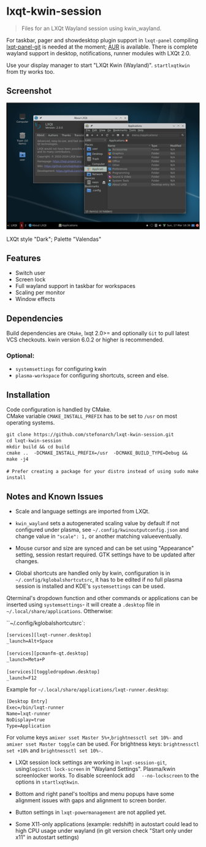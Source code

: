 # lxqt-kwin-session

>Files for an LXQt Wayland session using kwin_wayland.

For taskbar, pager and showdesktop plugin support in `lxqt-panel` compiling [lxqt-panel-git](https://github.com/lxqt/lxqt-panel) is needed at the moment; [AUR](https://aur.archlinux.org/packages/lxqt-panel-git) is available. There is complete wayland support in desktop, notifications, runner modules with LXQt 2.0.

Use your display manager to start "LXQt Kwin (Wayland)".
`startlxqtkwin` from tty works too.


## Screenshot

![LXQt-kwin dark](lxqt-kwin.png)

LXQt style "Dark"; Palette "Valendas"

## Features

* Switch user
* Screen lock
* Full wayland support in taskbar for workspaces
* Scaling per monitor
* Window effects

## Dependencies

Build dependencies are `CMake`, lxqt 2.0>= and optionally
`Git` to pull latest VCS checkouts. kwin version 6.0.2 or higher is recommended.

### Optional:

* `systemsettings` for configuring kwin
* `plasma-workspace` for configuring shortcuts, screen and else.


## Installation

Code configuration is handled by CMake.<br>
CMake variable `CMAKE_INSTALL_PREFIX` has to be set to `/usr` on most operating systems.

```
git clone https://github.com/stefonarch/lxqt-kwin-session.git
cd lxqt-kwin-session
mkdir build && cd build
cmake ..  -DCMAKE_INSTALL_PREFIX=/usr  -DCMAKE_BUILD_TYPE=Debug && make -j4

# Prefer creating a package for your distro instead of using sudo make install

```

## Notes and Known Issues

* Scale and language settings are imported from LXQt.

* `kwin_wayland` sets a autogenerated scaling value by default if not configured under plasma, see
`~/.config/kwinoutputconfig.json` and change value in `"scale": 1,` or another matching valueeventually.

* Mouse cursor and size are synced and can be set using "Appearance" setting,
session restart required. GTK settings have to be updated after changes.

* Global shortcuts are handled only by kwin, configuration is in `~/.config/kglobalshortcutsrc`, it has to be edited if no full plasma session is installed and KDE's `systemsettings` can be used.

Qterminal's dropdown function and other commands or applications can be inserted using
`systemsettings`- it will create a `.desktop` file in `~/.local/share/applications`. Ottherwise:


``~/.config/kglobalshortcutsrc`:

```
[services][lxqt-runner.desktop]
_launch=Alt+Space

[services][pcmanfm-qt.desktop]
_launch=Meta+P

[services][toggledropdown.desktop]
_launch=F12

```
Example for `~/.local/share/applications/lxqt-runner.desktop`:

```
[Desktop Entry]
Exec=/bin/lxqt-runner
Name=lxqt-runner
NoDisplay=true
Type=Application
```


For volume keys `amixer sset Master 5%+`,`brightnessctl set 10%-` and
  `amixer sset Master toggle` can be used.
For brightness keys: `brightnessctl set +10%` and `brightnessctl set 10%-`.

* LXQt session lock settings are working in `lxqt-session-git`, using`loginctl lock-screen` in "Wayland Settings".
Plasma/kwin screenlocker works. To disable
screenlock add `  --no-lockscreen` to the options in `startlxqtkwin`.

* Bottom and right panel's tooltips and menu popups have some alignment issues
with gaps and alignment to screen border.

* Button settings in `lxqt-powermanagement` are not applied yet.
  
* Some X11-only applications (example: redshift) in autostart
  could lead to high CPU usage under wayland (in git version check "Start only under x11" in autostart settings)


